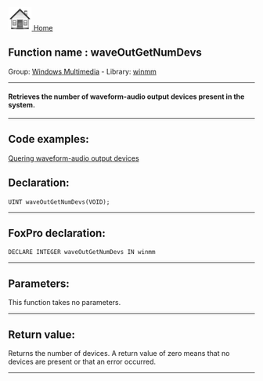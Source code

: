 [<img src="../../images/home.png"> Home ](https://github.com/VFPX/Win32API)  

## Function name : waveOutGetNumDevs
Group: [Windows Multimedia](../../functions_group.md#Windows_Multimedia)  -  Library: [winmm](../../libraries.md#winmm)  
***  


#### Retrieves the number of waveform-audio output devices present in the system.
***  


## Code examples:
[Quering waveform-audio output devices](../../samples/sample_393.md)  

## Declaration:
```foxpro  
UINT waveOutGetNumDevs(VOID);  
```  
***  


## FoxPro declaration:
```foxpro  
DECLARE INTEGER waveOutGetNumDevs IN winmm  
```  
***  


## Parameters:
This function takes no parameters.  
***  


## Return value:
Returns the number of devices. A return value of zero means that no devices are present or that an error occurred.  
***  

